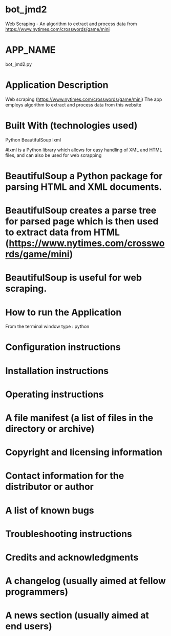 # bot_jmd2
 Web Scraping - An algorithm to extract and process data from https://www.nytimes.com/crosswords/game/mini
 
# APP_NAME 
 bot_jmd2.py
 
# Application Description
 Web scraping (https://www.nytimes.com/crosswords/game/mini) 
 The app employs algorithm to extract and process data from this website
 
# Built With (technologies used)
 Python
 BeautifulSoup
 lxml
 

#lxml is a Python library which allows for easy handling of XML and HTML files, and can also be used for web scrapping

# BeautifulSoup a Python package for parsing HTML and XML documents. 
# BeautifulSoup creates a parse tree for parsed page which is then used to extract data from HTML (https://www.nytimes.com/crosswords/game/mini)
# BeautifulSoup is useful for web scraping.

# How to run the Application
 From the terminal window type : python 


# Configuration instructions
# Installation instructions
# Operating instructions
# A file manifest (a list of files in the directory or archive)
# Copyright and licensing information
# Contact information for the distributor or author
# A list of known bugs
# Troubleshooting instructions
# Credits and acknowledgments
# A changelog (usually aimed at fellow programmers)
# A news section (usually aimed at end users)
